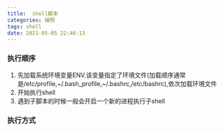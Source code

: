 ```yaml
---
title:  shell脚本
categories: 编程
tags: shell
date: 2021-05-05 22:46:13
---
```

### 执行顺序
1. 先加载系统环境变量ENV.该变量指定了环境文件(加载顺序通常是/etc/profile,\~/.bash_profile,~/.bashrc,/etc/bashrc),依次加载环境文件
2. 开始执行shell
3. 遇到子脚本的时候一般会开启一个新的进程执行子shell

### 执行方式
